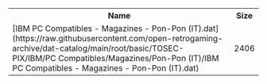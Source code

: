 <table>
<tr><th>Name</th><th>Size</th></tr>
<tr><td>
[IBM PC Compatibles - Magazines - Pon-Pon (IT).dat](https://raw.githubusercontent.com/open-retrogaming-archive/dat-catalog/main/root/basic/TOSEC-PIX/IBM/PC Compatibles/Magazines/Pon-Pon (IT)/IBM PC Compatibles - Magazines - Pon-Pon (IT).dat)
</td><td>2406</td></tr>
</table>
